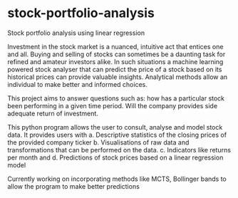 # stock-portfolio-analysis
Stock portfolio analysis using linear regression

Investment in the stock market is a nuanced, intuitive act that entices one and all. Buying and selling of stocks can sometimes be a daunting task for refined and amateur investors alike. In such situations   a machine learning powered stock analyser that can predict the price of a stock based on its historical prices can provide valuable insights. Analytical methods allow an individual to make better and informed choices.

This project aims to answer questions such as: how has a particular stock been performing in a given time period. Will the company provides side adequate return of investment. 

This python program allows the user to consult, analyse and model stock data. It provides users with a. Descriptive statistics of the closing prices of the provided company ticker b. Visualisations of raw data and transformations that can be performed on the data. c. Indicators like returns per month and d. Predictions of stock prices based on a linear regression model


Currently working on incorporating methods like MCTS, Bollinger bands to allow the program to make better predictions
